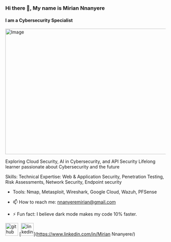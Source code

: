 ### Hi there 👋, My name is Mirian Nnanyere
#### I am a Cybersecurity Specialist
<img width="1584" height="396" alt="Image" src="https://github.com/user-attachments/assets/a56f60b9-8e3d-450d-ad5b-5688a468aaa2" />

Exploring Cloud Security, AI in Cybersecurity,
and API Security
Lifelong learner passionate about Cybersecurity and the future

Skills: Technical Expertise: Web &amp; Application Security, Penetration Testing, Risk Assessments, Network Security, Endpoint security 
- Tools: Nmap, Metasploit, Wireshark, Google Cloud, Wazuh, PFSense

- 📫 How to reach me: nnanyeremirian@gmail.com 
- ⚡ Fun fact: I believe dark mode makes my code 10% faster. 


[<img src='https://cdn.jsdelivr.net/npm/simple-icons@3.0.1/icons/github.svg' alt='github' height='40'>](https://github.com/MirNna)  [<img src='https://cdn.jsdelivr.net/npm/simple-icons@3.0.1/icons/linkedin.svg' alt='linkedin' height='40'>](https://www.linkedin.com/in/Mirian Nnanyere/)  




